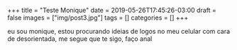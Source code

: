 +++
title = "Teste Monique"
date = 2019-05-26T17:45:26-03:00
draft = false
images = ["img/post3.jpg"]
tags = []
categories = []
+++

eu sou monique, estou procurando ideias de logos no meu celular com cara de desorientada, me segue que te sigo, faço anal